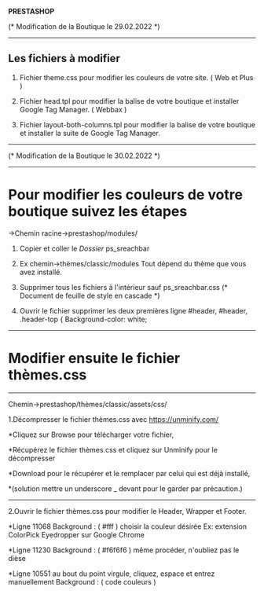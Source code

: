 __PRESTASHOP__


(* Modification de la Boutique le 29.02.2022 *)


-------------------------------------------------



## Les fichiers à modifier


1.  Fichier theme.css pour modifier les couleurs de votre site. ( Web et Plus )


2.  Fichier head.tpl pour modifier la balise <head> de votre boutique et installer Google Tag Manager. ( Webbax )


3.  Fichier layout-both-columns.tpl pour modifier la balise <body> de votre boutique et installer la suite de Google Tag Manager.


----------------------------------------------------


(* Modification de la Boutique le 30.02.2022 *)


-----------------------------------------------------


# Pour modifier les couleurs de votre boutique suivez les étapes 



->Chemin racine->prestashop/modules/


1.  Copier et coller le *Dossier* ps_sreachbar



2.  Ex chemin->thèmes/classic/modules
    Tout dépend du thème que vous avez installé.



3.  Supprimer tous les fichiers à l'intérieur sauf ps_sreachbar.css
    (* Document de feuille de style en cascade *)
    
    

4.  Ouvrir le fichier supprimer les deux premières ligne 
    #header, #header, .header-top {
    Background-color: white;
    
    
---------------------------------------------------------------

    
# Modifier ensuite le fichier thèmes.css
    
    
---------------------------------------------------------------------  


Chemin->prestashop/thèmes/classic/assets/css/


1.Décompresser le fichier thèmes.css avec https://unminify.com/


   *Cliquez sur Browse pour télécharger votre fichier,
   
   *Récupérez le fichier thèmes.css et cliquez sur Unminify pour le décompresser
   
   *Download pour le récupérer et le remplacer par celui qui est déjà installé,
   
   *(solution mettre un underscore _ devant pour le garder par précaution.)
   
   
   ------------------------------------------------------------------------------------------
   
   
2.Ouvrir le fichier thèmes.css pour modifier le Header, Wrapper et Footer.  


  *Ligne 11068 Background : ( #fff ) choisir la couleur désirée Ex: extension ColorPick Eyedropper sur Google Chrome
  
  *Ligne 11230 Background : ( #f6f6f6 ) même procéder, n'oubliez pas le dièse
  
  *Ligne 10551 au bout du point virgule, cliquez, espace et entrez manuellement Background : ( code couleurs )
  
 
    
    
    
